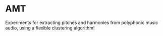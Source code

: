 # AMT

Experiments for extracting pitches and harmonies from polyphonic music audio, using a flexible clustering algorithm!

